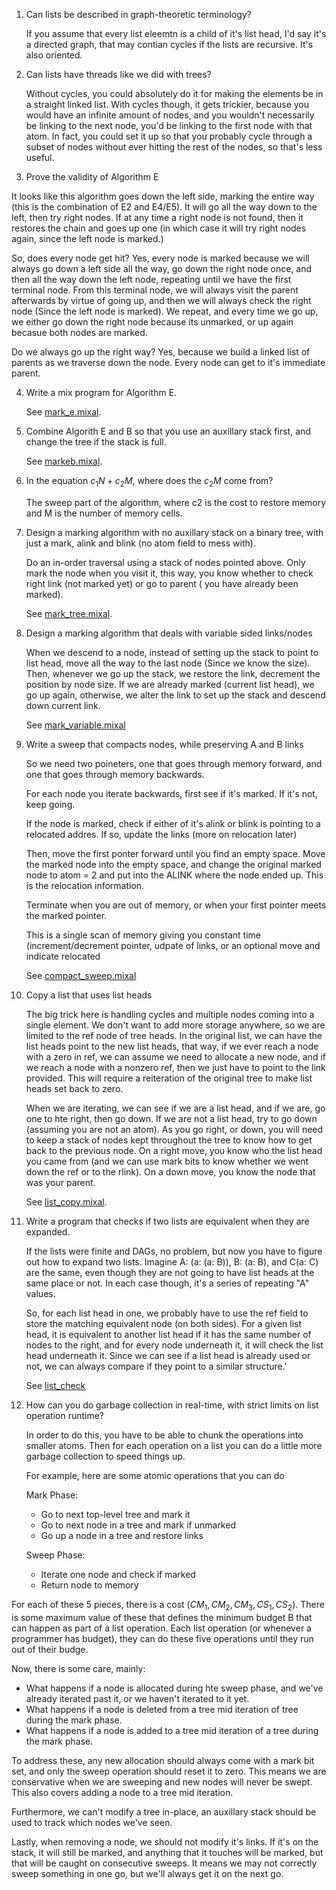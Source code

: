 1) Can lists be described in graph-theoretic terminology?

    If you assume that every list eleemtn is a child of it's list head, I'd say it's a directed graph, that may contian cycles if the lists are recursive. It's also oriented.

2) Can lists have threads like we did with trees?

    Without cycles, you could absolutely do it for making the elements be in a straight linked list. With cycles though, it gets trickier, because you would have an infinite amount of nodes, and you wouldn't necessarily be linking to the next node, you'd be linking to the first node with that atom. In fact, you could set it up so that you probably cycle through a subset of nodes without ever hitting the rest of the nodes, so that's less useful.

3) Prove the validity of Algorithm E

It looks like this algorithm goes down the left side, marking the entire way (this is the combination of E2 and E4/E5). It will go all the way down to the left, then try right nodes. If at any time a right node is not found, then it restores the chain and goes up one (in which case it will try right nodes again, since the left node is marked.)

So, does every node get hit? Yes, every node is marked because we will always go down a left side all the way, go down the right node once, and then all the way down the left node, repeating until we have the first terminal node. From this terminal node, we will always visit the parent afterwards by virtue of going up, and then we will always check the right node (Since the left node is marked). We repeat, and every time we go up, we either go down the right node because its unmarked, or up again becasue both nodes are marked.

Do we always go up the right way? Yes, because we build a linked list of parents as we traverse down the node. Every node can get to it's immediate parent.

4)  Write a mix program for Algorithm E.

    See [mark_e.mixal](mark_e.mixal).

5)  Combine Algorith E and B so that you use an auxillary stack first, and change the tree if the stack is full.


    See [markeb.mixal](mark_eb.mixal).

6)  In the equation $c_1N+c_2M$, where does the $c_2M$ come from?

    The sweep part of the algorithm, where c2 is the cost to restore memory and M is the number of memory cells.

7)  Design a marking algorithm with no auxillary stack on a binary tree, with just a mark, alink and blink (no atom field to mess with).

    Do an in-order traversal using a stack of nodes pointed above. Only mark the node when you visit it, this way, you know whether to check right link (not marked yet) or go to parent ( you have already been marked).

    See [mark_tree.mixal](mark_tree.mixal).

8)  Design a marking algorithm that deals with variable sided links/nodes

    When we descend to a node, instead of setting up the stack to point to list head, move all the way to the last node (Since we know the size). Then, whenever we go up the stack, we restore the link, decrement the position by node size. If we are already marked (current list head), we go up again, otherwise, we alter the link to set up the stack and descend down current link.

    See [mark_variable.mixal](mark_variable.mixal)

9)  Write a sweep that compacts nodes, while preserving A and B links

    So we need two poineters, one that goes through memory forward, and one that goes through memory backwards.

    For each node you iterate backwards, first see if it's marked. If it's not, keep going.

    If the node is marked, check if either of it's alink or blink is pointing to a relocated addres. If so, update the links (more on relocation later)

    Then, move the first ponter forward until you find an empty space. Move the marked node into the empty space, and change the original marked node to atom = 2 and put into the ALINK where the node ended up. This is the relocation information.  

    Terminate when you are out of memory, or when your first pointer meets the marked pointer.

    This is a single scan of memory giving you constant time (increment/decrement pointer, udpate of links, or an optional move and indicate relocated 

    See [compact_sweep.mixal](compact_sweep.mixal)

10) Copy a list that uses list heads

    The big trick here is handling cycles and multiple nodes coming into a single element. We don't want to add more storage anywhere, so we are limited to the ref node of tree heads. In the original list, we can have the list heads point to the new list heads, that way, if we ever reach a node with a zero in ref, we can assume we need to allocate a new node, and if we reach a node with a nonzero ref, then we just have to point to the link provided. This will require a reiteration of the original tree to make list heads set back to zero.

    When we are iterating, we can see if we are a list head, and if we are, go one to hte right, then go down. If we are not a list head, try to go down (assuming you are not an atom). As you go right, or down, you will need to keep a stack of nodes kept throughout the tree to know how to get back to the previous node. On a right move, you know who the list head you came from (and we can use mark bits to know whether we went down the ref or to the rlink). On a down move, you know the node that was your parent.

    See [list_copy.mixal](list_copy.mixal).


11) Write a program that checks if two lists are equivalent when they are expanded.

    If the lists were finite and DAGs, no problem, but now you have to figure out how to expand two lists. Imagine A: (a: (a: B)), B: (a: B), and C(a: C) are the same, even though they are not going to have list heads at the same place or not. In each case though, it's a series of repeating "A" values.

    So, for each list head in one, we probably have to use the ref field to store the matching equivalent node (on both sides). For a given list head, it is equivalent to another list head if it has the same number of nodes to the right, and for every node underneath it, it will check the list head underneath it. Since we can see if a list head is already used or not, we can always compare if they point to a similar structure.'

    See [list_check](list_check.mixal)

12) How can you do garbage collection in real-time, with strict limits on list operation runtime?

    In order to do this, you have to be able to chunk the operations into smaller atoms. Then for each operation on a list you can do a little more garbage collection to speed things up.

    For example, here are some atomic operations that you can do

    Mark Phase:

    - Go to next top-level tree and mark it
    - Go to next node in a tree and mark if unmarked
    - Go up a node in a tree and restore links
    
    Sweep Phase:
    - Iterate one node and check if marked
    - Return node to memory


For each of these 5 pieces, there is a cost $(CM_1, CM_2, CM_3, CS_1, CS_2)$. There is some maximum value of these that defines the minimum budget B that can happen as part of a list operation. Each list operation (or whenever a programmer has budget), they can do these five operations until they run out of their budge. 

Now, there is some care, mainly:

- What happens if a node is allocated during hte sweep phase, and we've already iterated past it, or we haven't iterated to it yet.
- What happens if a node is deleted from a tree mid iteration of tree during the mark phase.
- What happens if a node is added to a tree mid iteration of a tree during the mark phase.

To address these, any new allocation should always come with a mark bit set, and only the sweep operation should reset it to zero. This means we are conservative when we are sweeping and new nodes will never be swept. This also covers adding a node to a tree mid iteration.

Furthermore, we can't modify a tree in-place, an auxillary stack should be used to track which nodes we've seen. 

Lastly, when removing a node, we should not modify it's links. If it's on the stack, it will still be marked, and anything that it touches will be marked, but that will be caught on consecutive sweeps. It means we may not correctly sweep something in one go, but we'll always get it on the next go.